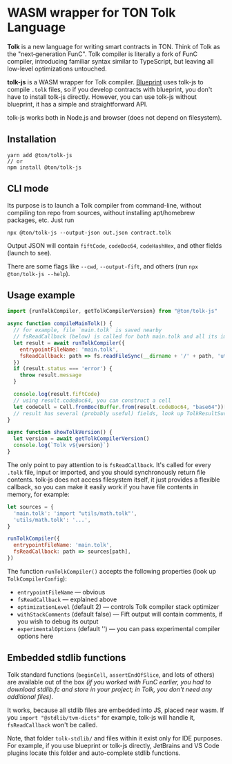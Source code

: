 # WASM wrapper for TON Tolk Language

**Tolk** is a new language for writing smart contracts in TON. Think of Tolk as the "next‑generation FunC".
Tolk compiler is literally a fork of FunC compiler, introducing familiar syntax similar to TypeScript,
but leaving all low-level optimizations untouched. 

**tolk-js** is a WASM wrapper for Tolk compiler. 
[Blueprint](https://github.com/ton-org/blueprint) uses tolk-js to compile `.tolk` files, 
so if you develop contracts with blueprint, you don't have to install tolk-js directly.
However, you can use tolk-js without blueprint, it has a simple and straightforward API.

tolk-js works both in Node.js and browser (does not depend on filesystem).


## Installation

```
yarn add @ton/tolk-js
// or
npm install @ton/tolk-js
```


## CLI mode

Its purpose is to launch a Tolk compiler from command-line, without compiling ton repo from sources, 
without installing apt/homebrew packages, etc. Just run

```
npx @ton/tolk-js --output-json out.json contract.tolk
```

Output JSON will contain `fiftCode`, `codeBoc64`, `codeHashHex`, and other fields (launch to see).

There are some flags like `--cwd`, `--output-fift`, and others (run `npx @ton/tolk-js --help`).


## Usage example

```js
import {runTolkCompiler, getTolkCompilerVersion} from "@ton/tolk-js"

async function compileMainTolk() {
  // for example, file `main.tolk` is saved nearby
  // fsReadCallback (below) is called for both main.tolk and all its imports
  let result = await runTolkCompiler({
    entrypointFileName: 'main.tolk',
    fsReadCallback: path => fs.readFileSync(__dirname + '/' + path, 'utf-8')
  })
  if (result.status === 'error') {
    throw result.message
  }

  console.log(result.fiftCode)
  // using result.codeBoc64, you can construct a cell
  let codeCell = Cell.fromBoc(Buffer.from(result.codeBoc64, "base64"))[0]
  // result has several (probably useful) fields, look up TolkResultSuccess
}

async function showTolkVersion() {
  let version = await getTolkCompilerVersion()
  console.log(`Tolk v${version}`)
}
```

The only point to pay attention to is `fsReadCallback`. It's called for every `.tolk` file, input or imported, and you should synchronously return file contents. 
tolk-js does not access filesystem itself, it just provides a flexible callback, so you can make it easily work if you have file contents in memory, for example:
```js
let sources = {
  'main.tolk': 'import "utils/math.tolk"',
  'utils/math.tolk': '...',
}

runTolkCompiler({
  entrypointFileName: 'main.tolk',
  fsReadCallback: path => sources[path],
})
```

The function `runTolkCompiler()` accepts the following properties (look up `TolkCompilerConfig`):
* `entrypointFileName` — obvious
* `fsReadCallback` — explained above
* `optimizationLevel` (default 2) — controls Tolk compiler stack optimizer
* `withStackComments` (default false) — Fift output will contain comments, if you wish to debug its output
* `experimentalOptions` (default '') — you can pass experimental compiler options here


## Embedded stdlib functions

Tolk standard functions (`beginCell`, `assertEndOfSlice`, and lots of others) are available out of the box *(if you worked with FunC earlier, you had to download stdlib.fc and store in your project; in Tolk, you don't need any additional files)*.

It works, because all stdlib files are embedded into JS, placed near wasm. If you `import "@stdlib/tvm-dicts"` for example, tolk-js will handle it, `fsReadCallback` won't be called.

Note, that folder `tolk-stdlib/` and files within it exist only for IDE purposes. For example, if you use blueprint or tolk-js directly, JetBrains and VS Code plugins locate this folder and auto-complete stdlib functions. 
